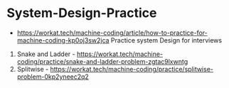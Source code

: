 # System-Design-Practice
- https://workat.tech/machine-coding/article/how-to-practice-for-machine-coding-kp0oj3sw2jca
Practice system Design for interviews
1.  Snake and Ladder - https://workat.tech/machine-coding/practice/snake-and-ladder-problem-zgtac9lxwntg 
2. Splitwise - https://workat.tech/machine-coding/practice/splitwise-problem-0kp2yneec2q2
